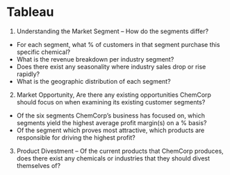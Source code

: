 # Tableau

1. Understanding the Market Segment – How do the segments differ?
- For each segment, what % of customers in that segment purchase this specific chemical?
- What is the revenue breakdown per industry segment? 
- Does there exist any seasonality where industry sales drop or rise rapidly? 
- What is the geographic distribution of each segment?


2. Market Opportunity, Are there any existing opportunities ChemCorp should focus on when examining its existing customer segments?
- Of the six segments ChemCorp’s business has focused on, which segments yield the highest average profit margin(s) on a % basis?
- Of the segment which proves most attractive, which products are responsible for driving the highest profit?


3. Product Divestment – Of the current products that ChemCorp produces, does there exist any chemicals or industries that they should divest themselves of?
